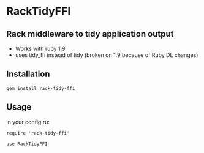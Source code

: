 # RackTidyFFI

## Rack middleware to tidy application output

- Works with ruby 1.9
- uses tidy_ffi instead of tidy (broken on 1.9 because of Ruby DL changes)


## Installation

    gem install rack-tidy-ffi

## Usage

in your config.ru:

    require 'rack-tidy-ffi'
    
    use RackTidyFFI